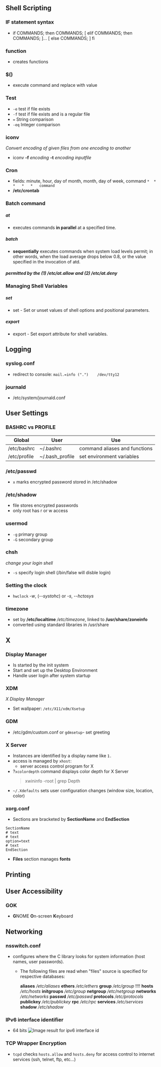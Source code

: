 ## Shell Scripting

### IF statement syntax

* if COMMANDS; then COMMANDS; [ elif COMMANDS; then COMMANDS; ]... [ else COMMANDS; ] fi

### function

* creates functions

### $() 

* execute command and replace with value

### Test

* `-e` test if file exists
* `-f` test if file exists and is a regular file
* `=` String comparison
* `-eq` Integer comparison

### iconv
*Convert encoding of given files from one encoding to another*
* iconv **-f** _encoding_ **-t** _encoding inputfile_

### Cron
* fields: minute, hour, day of month, month, day of week, command
`*	*	*	*	*	command`
* **/etc/crontab**

### Batch command

##### at

* executes commands **in parallel** at a specified time. 

##### batch

* **sequentially** executes commands when system load levels permit; in other words, 
when the load average drops below 0.8, or the value specified in 
the invocation of atd. 

##### permitted by the (1) /etc/at.allow and (2) /etc/at.deny



### Managing Shell Variables

##### set

* set - Set or unset values of shell options and positional parameters.

##### export

* export - Set export attribute for shell variables.


## Logging

### syslog.conf
*	redirect to console: ```mail.=info (".") 	/dev/tty12```
### journald
* /etc/system/journald.conf

## User Settings

### BASHRC vs PROFILE

| Global | User | Use |
|---------|-----|------|
| /etc/bashrc | ~/.bashrc | command aliases and functions |
| /etc/profile | ~/.bash_profile | set environment variables |

### /etc/passwd
* `x` marks encrypted password stored in /etc/shadow
### /etc/shadow
* file stores encrypted passwords
* only root has r or w access

### usermod
* `-g` primary group
* `-G` secondary group

### chsh
*change your login shell*
* `-s` specify login shell (/bin/false will disble login)

### Setting the clock
* `hwclock` *-w*, (*--systohc*) or *-s*, *--hctosys*

### timezone
* set by **/etc/localtime** */etc/timezone*, linked to **/usr/share/zoneinfo**
* converted using standard libraries in /usr/share

## X

### Display Manager
* Is started by the init system
* Start and set up the Desktop Environment
* Handle user login after system startup

### XDM
*X Display Manager*
* Set wallpaper: ``/etc/X11/xdm/Xsetup``

### GDM
* /etc/gdm/custom.conf or `gdmsetup`- set greeting

### X Server
* Instances are identified by a display name like `1.`
* access is managed by `xhost`:
	* server access control program for X
* ?`xcolordepth` command displays color depth for X Server
	> xwininfo -root | grep Depth
* `~/.Xdefaults` sets user configuration changes (window size, location, color)

### xorg.conf
* Sections are bracketed by **SectionName** and **EndSection**
```
SectionName
# text
# text
option=text
# text
EndSection
```
* **Files** section manages **fonts**

## Printing

## User Accessibility

### GOK
* **G**NOME **O**n-screen **K**eyboard

## Networking

### nsswitch.conf
* configures where the C library looks for system information (host names, user passwords).
	* The following files are read when "files" source is specified for
       respective databases:

         **aliases** _/etc/aliases_
         **ethers** _/etc/ethers_
         **group** _/etc/group_
         !!!! **hosts** _/etc/hosts_
         **initgroups** _/etc/group_
         **netgroup** _/etc/netgroup_
         **networks** _/etc/networks_
         **passwd** _/etc/passwd_
         **protocols** _/etc/protocols_
         **publickey** _/etc/publickey_
         **rpc** _/etc/rpc_
         **services** _/etc/services_
         **shadow** _/etc/shadow_

### IPv6 interface identifier
* 64 bits 
![Image result for ipv6 interface id](https://docs.oracle.com/cd/E23823_01/html/816-4554/figures/basic-IPv6-address.png)
### TCP Wrapper Encryption
* `tcpd` checks `hosts.allow` and `hosts.deny` for access control to internet services (ssh, telnet, ftp, etc...)


<!--stackedit_data:
eyJoaXN0b3J5IjpbMTQzMDIzMjU2OCwtMTAyNzM5MDAyNCw2MT
AxODU5MDMsODYwMTg4MTIzLC02MTE3MzM3MTMsMjEyODQyMDU0
NSwtMjE0ODA3MDI2LC0xMTkwNTgwOTc0LC0xNzMwNjE2MzgyLD
c0NzQxOTk3NSwtMjAzOTMxOTAxOCwtMjA2MjIxOTU5MCwtMTUw
Mjc3MDE2NCwtOTA0MTYyODc0LDYwMDQxODQ5NywzODY1MTExOD
ddfQ==
-->